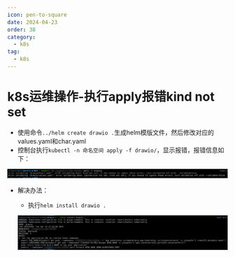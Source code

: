 ```yaml
---
icon: pen-to-square
date: 2024-04-23
order: 38
category:
  - k8s
tag:
  - k8s
---
```

# k8s运维操作-执行apply报错kind not set

- 使用命令`../helm create drawio .`生成helm模版文件，然后修改对应的values.yaml和char.yaml
- 控制台执行`kubectl -n 命名空间 apply -f drawio/`，显示报错，报错信息如下：

![Snipaste_2024-04-23_23-05-57](images/Snipaste_2024-04-23_23-05-57.png)

- 解决办法：

  - 执行`helm install drawio .`

  ![Snipaste_2024-04-23_23-06-44](images/Snipaste_2024-04-23_23-06-44.png)
